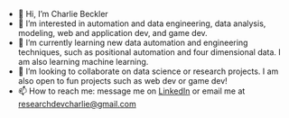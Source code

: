 - 👋 Hi, I’m Charlie Beckler
- 👀 I’m interested in automation and data engineering, data analysis, modeling, web and application dev, and game dev.
- 🌱 I’m currently learning new data automation and engineering techniques, such as positional automation and four dimensional data. I am also learning machine learning.
- 💞️ I’m looking to collaborate on data science or research projects. I am also open to fun projects such as web dev or game dev!
- 📫 How to reach me: message me on [LinkedIn](https://linkedin.com/in/charlie-beckler) or email me at [researchdevcharlie@gmail.com](mailto:researchdevcharlie@gmail.com)

<!---
cbeckler/cbeckler is a ✨ special ✨ repository because its `README.md` (this file) appears on your GitHub profile.
You can click the Preview link to take a look at your changes.
--->
